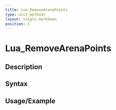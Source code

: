 ```yaml
---
title: Lua_RemoveArenaPoints
type: unit_methods
layout: single_markdown
position: 1
---
```


# Lua_RemoveArenaPoints

## Description

## Syntax

## Usage/Example


